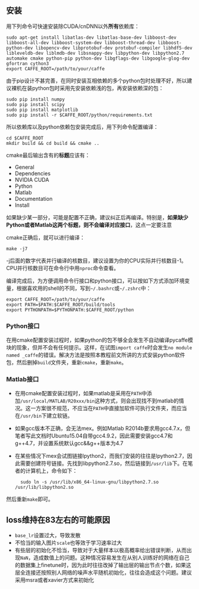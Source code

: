 ## 安装
用下列命令可快速安装除CUDA/cnDNN以外**所有**依赖库：

	sudo apt-get install libatlas-dev libatlas-base-dev libboost-dev libboost-all-dev libboost-system-dev libboost-thread-dev libboost-python-dev libopencv-dev libprotobuf-dev protobuf-compiler libhdf5-dev libleveldb-dev liblmdb-dev libsnappy-dev libpython-dev libpython2.7 automake cmake python-pip python-dev libgflags-dev libgoogle-glog-dev gfortran cython3
	export CAFFE_ROOT=/path/to/your/caffe

由于pip设计不甚完善，在同时安装互相依赖的多个python包时处理不好，所以建议裸机在装python包时采用先安装依赖浅的包，再安装依赖深的包：

	sudo pip install numpy
	sudo pip install scipy
	sudo pip install matplotlib
	sudo pip install -r $CAFFE_ROOT/python/requirements.txt

所以依赖库以及python依赖包安装完成后，用下列命令配置编译：

	cd $CAFFE_ROOT
	mkdir build && cd build && cmake ..

cmake最后输出含有的**标题**应该有：

* General
* Dependencies
* NVIDIA CUDA
* Python
* Matlab
* Documentation
* Install

如果缺少某一部分，可能是配置不正确，建议纠正后再编译。特别是，**如果缺少Python或者Matlab这两个标题，则不会编译对应接口**，这点一定要注意

cmake正确后，就可以进行编译：

	make -j7

-j后面的数字代表并行编译的核数目，建议设置为你的CPU实际并行核数目-1。CPU并行核数目可在命令行中用`nproc`命令查看。

编译完成后，为方便调用命令行接口和python接口，可以按如下方式添加环境变量，根据喜欢用的shell的不同，写到`~/.bashrc`或`~/.zshrc`中：

	export CAFFE_ROOT=/path/to/your/caffe
	export PATH=$PATH:$CAFFE_ROOT/build/tools
	export PYTHONPATH=$PYTHONPATH:$CAFFE_ROOT/python


### Python接口
在用cmake配置安装过程时，如果python的包不够全会发生不自动编译pycaffe模块的现象，但并不会有任何提示。这样，在试图`import caffe`时会发生`no module named _caffe`的错误。解决方法是按照本教程前文所讲的方式安装python软件包，然后删掉`build`文件夹，重新`cmake`，重新`make`。 

### Matlab接口
* 在用cmake配置安装过程时，如果matlab是采用在`PATH`中添加`/usr/local/MATLAB/R20xxx/bin`这种方式，则会出现找不到matlab的情况。这一方案很不规范，不应当在`PATH`中直接加软件可执行文件夹，而应当在`/usr/bin`下建立软链。
* 如果gcc版本不正确，会无法mex。例如Matlab R2014b要求用gcc4.7.x，但笔者写此文档时Ubuntu15.04自带gcc4.9.2，因此需要安装gcc4.7和g++4.7，并设置系统默认gcc&&g++版本为4.7
* 在某些情况下mex会试图链接lpython2，而我们安装的往往是lpython2.7，因此需要创建符号链接。先找到libpython2.7.so，然后链接到`/usr/lib`下。在笔者的计算机上，命令如下：

		sudo ln -s /usr/lib/x86_64-linux-gnu/libpython2.7.so /usr/lib/libpython2.so

然后重新`make`即可。


## loss维持在83左右的可能原因
* `base_lr`设置过大，导致发散
* 不恰当的输入图片`scale`也等效于学习速率过大
* 有些层的初始化不恰当，导致对于大量样本以极高概率给出错误判断，从而出现`NaN`，造成数值上的问题。这种情况容易发生在从别人训练好的网络在自己的数据集上finetune时，因为此时往往改掉了输出层的输出节点个数，如果这层全连接还按照别人网络的噪声水平随机初始化，往往会造成这个问题。建议采用msra或者xavier方式来初始化